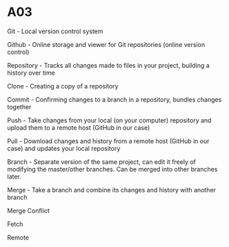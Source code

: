 # A03

Git - Local version control system

Github - Online storage and viewer for Git repositories (online version control)

Repository - Tracks all changes made to files in your project, building a history over time

Clone - Creating a copy of a repository

Commit - Confirming changes to a branch in a repository, bundles changes together

Push - Take changes from your local (on your computer) repository and upload them to a remote host (GitHub in our case)

Pull - Download changes and history from a remote host (GitHub in our case) and updates your local repository

Branch - Separate version of the same project, can edit it freely of modifying the master/other branches. Can be merged into other branches later.

Merge - Take a branch and combine its changes and history with another branch

Merge Conflict

Fetch

Remote
